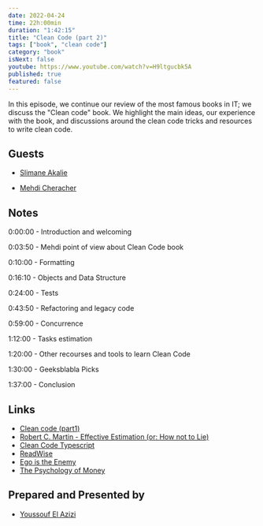 ```yaml
---
date: 2022-04-24
time: 22h:00min
duration: "1:42:15"
title: "Clean Code (part 2)"
tags: ["book", "clean code"]
category: "book"
isNext: false
youtube: https://www.youtube.com/watch?v=H9ltgucbk5A
published: true
featured: false
---
```


In this episode, we continue our review of the most famous books in IT; we discuss the "Clean code" book. We highlight the main ideas, our experience with the book, and discussions around the clean code tricks and resources to write clean code.

## Guests

- [Slimane Akalie](https://www.linkedin.com/in/slimaneakalie/)

- [Mehdi Cheracher](https://twitter.com/Mehdi_Cheracher)

## Notes

0:00:00 - Introduction and welcoming

0:03:50 - Mehdi point of view about Clean Code book

0:10:00 - Formatting

0:16:10 - Objects and Data Structure

0:24:00 - Tests

0:43:50 - Refactoring and legacy code

0:59:00 - Concurrence

1:12:00 - Tasks estimation

1:20:00 - Other recourses and tools to learn Clean Code

1:30:00 - Geeksblabla Picks

1:37:00 - Conclusion

## Links

- [Clean code (part1)](https://geeksblabla.com/blablas/clean-code)
- [Robert C. Martin - Effective Estimation (or: How not to Lie)](https://www.youtube.com/watch?v=eisuQefYw_o)
- [Clean Code Typescript](https://github.com/labs42io/clean-code-typescript)
- [ReadWise](https://readwise.io/)
- [Ego is the Enemy](https://www.amazon.com/Ego-Enemy-Ryan-Holiday/dp/1591847818)
- [The Psychology of Money](https://www.amazon.com/Psychology-Money-Timeless-lessons-happiness/dp/0857197681)

## Prepared and Presented by

- [Youssouf El Azizi](https://elazizi.com/)
